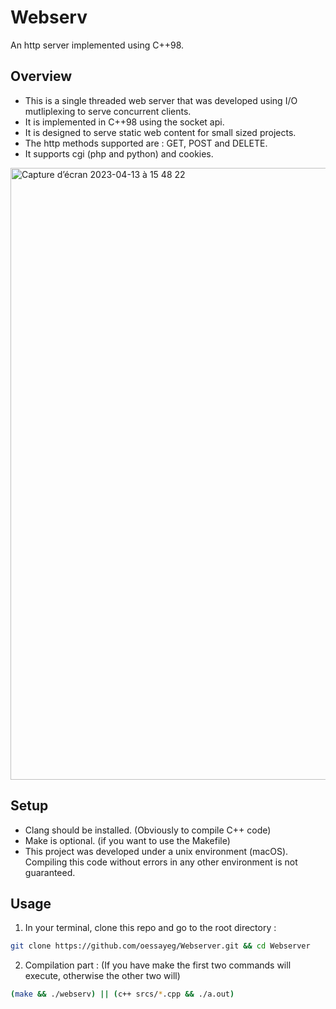 # Webserv
An http server implemented using C++98.

## Overview
 * This is a single threaded web server that was developed using I/O mutliplexing to serve concurrent clients.
 * It is implemented in C++98 using the socket api.
 * It is designed to serve static web content for small sized projects.
 * The http methods supported are : GET, POST and DELETE.
 * It supports cgi (php and python) and cookies.
<img width="979" alt="Capture d’écran 2023-04-13 à 15 48 22" src="https://user-images.githubusercontent.com/96997041/231814758-4865f24b-a42e-4b2f-ab75-5ee27b3ed004.png">

## Setup
  * Clang should be installed. (Obviously to compile C++ code)
  * Make is optional. (if you want to use the Makefile)
  * This project was developed under a unix environment (macOS). Compiling this code without errors in any other environment is not guaranteed.

## Usage
  1. In your terminal, clone this repo and go to the root directory : 
  ```bash
  git clone https://github.com/oessayeg/Webserver.git && cd Webserver
  ```
  2. Compilation part : (If you have make the first two commands will execute, otherwise the other two will)
  ```bash
  (make && ./webserv) || (c++ srcs/*.cpp && ./a.out)
  ```
  
